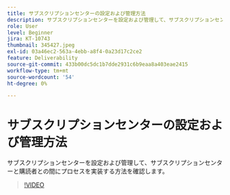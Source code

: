 ```yaml
---
title: サブスクリプションセンターの設定および管理方法
description: サブスクリプションセンターを設定および管理して、サブスクリプションセンターと購読者との間にプロセスを実装する方法を確認します。
role: User
level: Beginner
jira: KT-10743
thumbnail: 345427.jpeg
exl-id: 03a46ec2-563a-4ebb-a8f4-0a23d17c2ce2
feature: Deliverability
source-git-commit: 433b00dc5dc1b7dde2931c6b9eaa8a403eae2415
workflow-type: tm+mt
source-wordcount: '54'
ht-degree: 0%

---
```


# サブスクリプションセンターの設定および管理方法

サブスクリプションセンターを設定および管理して、サブスクリプションセンターと購読者との間にプロセスを実装する方法を確認します。

>[!VIDEO](https://video.tv.adobe.com/v/345427/?quality=12&learn=on)
